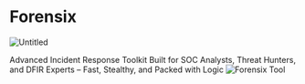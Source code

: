 # Forensix
![Untitled](https://github.com/user-attachments/assets/cdc515c5-9a60-4848-a909-aad84b25c80c)

Advanced Incident Response Toolkit Built for SOC Analysts, Threat Hunters, and DFIR  Experts – Fast, Stealthy, and Packed with Logic 
![Forensix Tool](https://github.com/user-attachments/assets/7e1bd8e6-d517-47dc-b048-31e57158897e)
